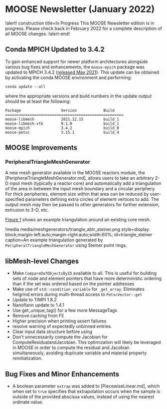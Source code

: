 # MOOSE Newsletter (January 2022)

!alert! construction title=In Progress
This MOOSE Newsletter edition is in progress. Please check back in February 2022
for a complete description of all MOOSE changes.
!alert-end!

## Conda MPICH Updated to 3.4.2

To gain enhanced support for newer platform architectures alongside various bug
fixes and enhancements, the `moose-mpich` package was updated to MPICH 3.4.2
([released May 2021](https://www.mpich.org/2021/05/28/mpich-3-4-2-released/)).
This update can be obtained by activating the conda MOOSE environment and performing:

```
conda update --all
```

where the appropriate versions and build numbers in the update output should be
at least the following:

```
Package                  Version            Build
=====================================================
moose-libmesh            2021.12.15         build_1
moose-libmesh-vtk        9.1.0              build_1
moose-mpich              3.4.2              build_0
moose-petsc              3.15.1             build_4
```

## MOOSE Improvements

### PeripheralTriangleMeshGenerator

A new mesh generator available in the MOOSE reactors module, the
[PeripheralTriangleMeshGenerator.md], allows users to take an arbitrary
2-D input mesh (typically a reactor core) and
automatically add a triangulation of the area in between the input
mesh boundary and a circular periphery.  For thick peripheries,
element size within that area can be reduced by user-specified
parameters defining extra circles of element vertices to add.  The
output mesh may then be passed to other generators for further
extension, extrusion to 3-D, etc.

[Figure 1](#triangle_steiner) shows an example triangulation around an existing core mesh.

!media media/meshgenerators/triangle_abtr_steiner.png
      style=display: block;margin-left:auto;margin-right:auto;width:60%;
      id=triangle_steiner
      caption=An example triangulation generated by `PeripheralTriangleMeshGenerator` using Steiner point rings.

## libMesh-level Changes

- Make `CompareDofObjectsByID` available to all. This is useful for building sets
  of node and element pointers that have more deterministic ordering than if the
  set was ordered based on the pointer addresses
- Make use of `std::condition_variable` for `_get_array`. Eliminates helgrind
  errors during multi-thread access to `PetscVector::get`
- Update to TIMPI 1.8.2
- Nanoflann update to 1.4.1
- Use get_unique_tag() for a few more MessageTags
- Remove caching from FE<CLOUGH>
- Higher precision when printing assert failures
- resolve warning of expectedly unbinned entries.
- Clear input data structure before using
- Don't unnecessarily compute the Jacobian for ComputeResidualandJacobian. This
  optimization will likely be leveraged in MOOSE in order to compute the residual
  and Jacobian simultaneously, avoiding duplicate variable and material property
  reinitialization.

## Bug Fixes and Minor Enhancements

- A boolean parameter `extrap` was added to [PiecewiseLinear.md], which when set
  to `true` specifies that extrapolation occurs when the sample is outside of the
  provided abscissa values, instead of using the nearest ordinate value.
